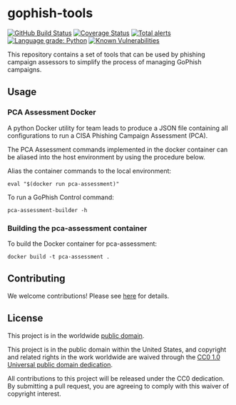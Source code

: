 # gophish-tools #

[![GitHub Build Status](https://github.com/cisagov/gophish-tools/workflows/build/badge.svg)](https://github.com/cisagov/gophish-tools/actions)
[![Coverage Status](https://coveralls.io/repos/github/cisagov/gophish-tools/badge.svg?branch=develop)](https://coveralls.io/github/cisagov/gophish-tools?branch=develop)
[![Total alerts](https://img.shields.io/lgtm/alerts/g/cisagov/gophish-tools.svg?logo=lgtm&logoWidth=18)](https://lgtm.com/projects/g/cisagov/gophish-tools/alerts/)
[![Language grade: Python](https://img.shields.io/lgtm/grade/python/g/cisagov/gophish-tools.svg?logo=lgtm&logoWidth=18)](https://lgtm.com/projects/g/cisagov/gophish-tools/context:python)
[![Known Vulnerabilities](https://snyk.io/test/github/cisagov/gophish-tools/develop/badge.svg)](https://snyk.io/test/github/cisagov/gophish-tools)

This repository contains a set of tools that can be used by phishing
campaign assessors to simplify the process of managing GoPhish campaigns.

## Usage ##

### PCA Assessment Docker ###

A python Docker utility for team leads to produce a JSON file containing all
configurations to run a CISA Phishing Campaign Assessment (PCA).

The PCA Assessment commands implemented in the docker container can be
aliased into the host environment by using the procedure below.

Alias the container commands to the local environment:

```console
eval "$(docker run pca-assessment)"
```

To run a GoPhish Control command:

```console
pca-assessment-builder -h
```

### Building the pca-assessment container ###

To build the Docker container for pca-assessment:

```console
docker build -t pca-assessment .
```

## Contributing ##

We welcome contributions!  Please see [here](CONTRIBUTING.md) for
details.

## License ##

This project is in the worldwide [public domain](LICENSE).

This project is in the public domain within the United States, and
copyright and related rights in the work worldwide are waived through
the [CC0 1.0 Universal public domain
dedication](https://creativecommons.org/publicdomain/zero/1.0/).

All contributions to this project will be released under the CC0
dedication. By submitting a pull request, you are agreeing to comply
with this waiver of copyright interest.
